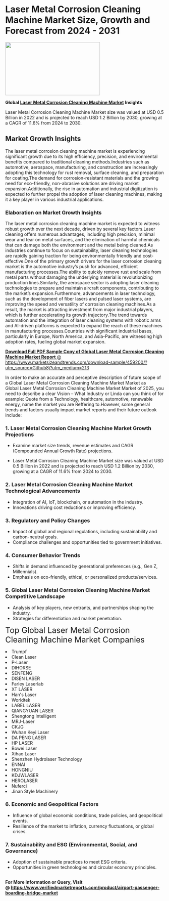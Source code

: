 <H1>Laser Metal Corrosion Cleaning Machine Market Size, Growth and Forecast from 2024 - 2031</H1><img class="aligncenter size-medium wp-image-584254" src="https://thirdeyenews.in/wp-content/uploads/2024/09/Global-Market-Research-300x168.jpeg" alt="" width="300" height="168" /><p><strong>Global&nbsp;<a href="https://www.marketsizeandtrends.com/download-sample/459200/?utm_source=Github8j?utm_medium=213">Laser Metal Corrosion Cleaning Machine Market</a> Insights</strong></p><p>Laser Metal Corrosion Cleaning Machine Market size was valued at USD 0.5 Billion in 2022 and is projected to reach USD 1.2 Billion by 2030, growing at a CAGR of 11.6% from 2024 to 2030.</p><p><h2>Market Growth Insights</h2> The laser metal corrosion cleaning machine market is experiencing significant growth due to its high efficiency, precision, and environmental benefits compared to traditional cleaning methods.Industries such as automotive, aerospace, manufacturing, and construction are increasingly adopting this technology for rust removal, surface cleaning, and preparation for coating.The demand for corrosion-resistant materials and the growing need for eco-friendly, non-abrasive solutions are driving market expansion.Additionally, the rise in automation and industrial digitization is expected to further propel the adoption of laser cleaning machines, making it a key player in various industrial applications.<p><a href="#"></a></p> <h3>Elaboration on Market Growth Insights</h3> The laser metal corrosion cleaning machine market is expected to witness robust growth over the next decade, driven by several key factors.Laser cleaning offers numerous advantages, including high precision, minimal wear and tear on metal surfaces, and the elimination of harmful chemicals that can damage both the environment and the metal being cleaned.As industries continue to focus on sustainability, laser cleaning technologies are rapidly gaining traction for being environmentally friendly and cost-effective.One of the primary growth drivers for the laser corrosion cleaning market is the automotive industry’s push for advanced, efficient manufacturing processes.The ability to quickly remove rust and scale from metal parts without damaging the underlying material is revolutionizing production lines.Similarly, the aerospace sector is adopting laser cleaning technologies to prepare and maintain aircraft components, contributing to the market’s expansion.Furthermore, advancements in laser technology, such as the development of fiber lasers and pulsed laser systems, are improving the speed and versatility of corrosion cleaning machines.As a result, the market is attracting investment from major industrial players, which is further accelerating its growth trajectory.The trend towards automation and the integration of laser cleaning systems with robotic arms and AI-driven platforms is expected to expand the reach of these machines in manufacturing processes.Countries with significant industrial bases, particularly in Europe, North America, and Asia-Pacific, are witnessing high adoption rates, fueling global market expansion.<p><a href="#"></p><p><span class=""><strong>Download Full PDF Sample Copy of Global Laser Metal Corrosion Cleaning Machine Market Report</strong> @ <a href="https://www.marketsizeandtrends.com/download-sample/459200/?utm_source=Github8j?utm_medium=213" target="_blank">https://www.marketsizeandtrends.com/download-sample/459200/?utm_source=Github8j?utm_medium=213</a></span></p><p>In order to make an accurate and perceptive description of future scope of a Global&nbsp;Laser Metal Corrosion Cleaning Machine Market Market as Global&nbsp;Laser Metal Corrosion Cleaning Machine Market Market of 2025, you need to describe a clear Vision &ndash; What Industry or Linda can you think of for example: Quote from a Technology, healthcare, automotive, renewable energy, name the market you are Reffering to.However, some general trends and factors usually impact market reports and their future outlook include:</p><h3>1.&nbsp;<strong>Laser Metal Corrosion Cleaning Machine Market Growth Projections</strong></h3><ul><li>Examine market size trends, revenue estimates and CAGR (Compounded Annual Growth Rate) projections.</li><li><p>Laser Metal Corrosion Cleaning Machine Market size was valued at USD 0.5 Billion in 2022 and is projected to reach USD 1.2 Billion by 2030, growing at a CAGR of 11.6% from 2024 to 2030.</p></li></ul><h3>2.&nbsp;<strong>Laser Metal Corrosion Cleaning Machine Market Technological Advancements</strong></h3><ul><li>Integration of AI, IoT, blockchain, or automation in the industry.</li><li>Innovations driving cost reductions or improving efficiency.</li></ul><h3>3.&nbsp;<strong>Regulatory and Policy Changes</strong></h3><ul><li>Impact of global and regional regulations, including sustainability and carbon-neutral goals.</li><li>Compliance challenges and opportunities tied to government initiatives.</li></ul><h3>4.&nbsp;<strong>Consumer Behavior Trends</strong></h3><ul><li>Shifts in demand influenced by generational preferences (e.g., Gen Z, Millennials).</li><li>Emphasis on eco-friendly, ethical, or personalized products/services.</li></ul><h3>5.&nbsp;<strong>Global Laser Metal Corrosion Cleaning Machine Market Competitive Landscape</strong></h3><ul><li>Analysis of key players, new entrants, and partnerships shaping the industry.</li><li>Strategies for differentiation and market penetration.</li></ul><p data-pm-slice="1 1 []"><span style="color: inherit; font-family: inherit; font-size: 25px;">Top Global Laser Metal Corrosion Cleaning Machine Market Companies</span></p><div class="" data-test-id=""><p><li>Trumpf</li><li> Clean Laser</li><li> P-Laser</li><li> DIHORSE</li><li> SENFENG</li><li> DISEN LASER</li><li> Farley Laserlab</li><li> XT LASER</li><li> Han's Laser</li><li> Worldtek</li><li> LABEL LASER</li><li> QIANGYUAN LASER</li><li> Shengtong Intelligent</li><li> MRJ-Laser</li><li> CKJG</li><li> Wuhan Keyi Laser</li><li> DA PENG LASER</li><li> HP LASER</li><li> Bowei Laser</li><li> Xihao Laser</li><li> Shenzhen Hydrolaser Technology</li><li> ENNAI</li><li> HONGNIU</li><li> KDJWLASER</li><li> HEROLASER</li><li> Nuferci</li><li> Jinan Style Machinery</li></p></div><h3>6.&nbsp;<strong>Economic and Geopolitical Factors</strong></h3><ul><li>Influence of global economic conditions, trade policies, and geopolitical events.</li><li>Resilience of the market to inflation, currency fluctuations, or global crises.</li></ul><h3>7.&nbsp;<strong>Sustainability and ESG (Environmental, Social, and Governance)</strong></h3><ul><li>Adoption of sustainable practices to meet ESG criteria.</li><li>Opportunities in green technologies and circular economy principles.</li></ul><h2><strong style="font-size: 14px;">For More Information or Query, Visit @&nbsp;</strong><a style="background-color: #ffffff; font-size: 14px;" href="https://www.marketsizeandtrends.com/report/laser-metal-corrosion-cleaning-machine-market/" target="_blank">https://www.verifiedmarketreports.com/product/airport-passenger-boarding-bridge-market</a></h2>